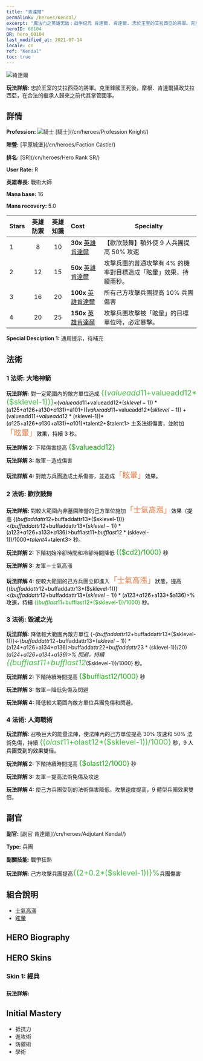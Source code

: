 ```yaml
---
title: "肯達爾"
permalink: /heroes/Kendal/
excerpt: "魔法门之英雄无敌：战争纪元 肯達爾. 肯達爾. 忠於王室的艾拉西亞的將軍。克里鋒國王死後，摩根．肯達爾攝政艾拉西亞，在合法的繼承人歸來之前代其掌管國事。"
heroID: 60104
QR: hero_60104
last_modified_at: 2021-07-14
locale: cn
ref: "Kendal"
toc: true
---
```

  ![肯達爾](/images/h/h_Kendel.jpg)

 **玩法詳解:** 忠於王室的艾拉西亞的將軍。克里鋒國王死後，摩根．肯達爾攝政艾拉西亞，在合法的繼承人歸來之前代其掌管國事。
## 詳情
 **Profession:** ![騎士](/images/h/h_prof_1.png)  [騎士](/cn/heroes/Profession Knight/)

 **陣營:** [平原城堡](/cn/heroes/Faction Castle/)

 **排名:** [SR](/cn/heroes/Hero Rank SR/)

 **User Rate:** R

 **英雄專長:** 戰術大師

 **Mana base:** 16

 **Mana recovery:** 5.0


  | Stars | 英雄防禦 | 英雄知識 | Cost |     Specialty     |
  |---------|:---------------:|:---------------:|:--|--------------------|
  |    1    | 8 | 10 | **30x** [英雄肯達爾](/cn/Items/her_363/) | 【歡欣鼓舞】額外使 9 人兵團提高 50% 攻速 |
  |    2    | 12 | 15 | **50x** [英雄肯達爾](/cn/Items/her_363/) | 攻擊兵團的普通攻擊有 4% 的機率對目標造成「眩暈」效果，持續兩秒。 |
  |    3    | 16 | 20 | **100x** [英雄肯達爾](/cn/Items/her_363/) | 所有己方攻擊兵團提高 10% 兵團傷害 |
  |    4    | 20 | 25 | **150x** [英雄肯達爾](/cn/Items/her_363/) | 攻擊兵團攻擊被「眩暈」的目標單位時，必定暴擊。 |

 **Special Desciption 1:** 通用提示，待補充

## 法術
### 1 法術: 大地神箭
 **玩法詳解:** 對一定範圍內的敵方單位造成 <span style="color: #48b946;font-size:20px">{($valueadd11+$valueadd12*($sklevel-1))}</span><span style="color: black"><($valueadd11+$valueadd12*($sklevel-1))*($a125+$a126+$a130+$a131)+$a101+(($valueadd11+$valueadd12*($sklevel-1))+($valueadd11+$valueadd12*($sklevel-1))*($a125+$a126+$a130+$a131)+$a101)*$talent2+$talent1> 土系法術傷害，並附加<span style="color: #e07c44;font-size:20px">「眩暈」</span><span style="color: black">效果，持續 3 秒。

 **玩法詳解 2:** 下階傷害提高 <span style="color: #1ca216;font-size:18px">{$valueadd12}</span><span style="color: black">

 **玩法詳解 3:** 敵軍－造成傷害

 **玩法詳解 4:** 對敵方兵團造成土系傷害，並造成<span style="color: #e07c44;font-size:20px">「眩暈」</span><span style="color: black">效果。

### 2 法術: 歡欣鼓舞
 **玩法詳解:** 對較大範圍內非墓園陣營的己方單位施加<span style="color: #e07c44;font-size:20px">「士氣高漲」</span><span style="color: black">效果（提高 {($buffaddattr12+$buffaddattr13*($sklevel-1))}<($buffaddattr12+$buffaddattr13*($sklevel-1))*($a123+$a126+$a133+$a136)>% 攻速），持續 <span style="color: #48b946;font-size:20px">{($bufflast11+$bufflast12*($sklevel-1))/1000}</span><span style="color: black"><($bufflast11+$bufflast12*($sklevel-1))/1000*$talent4+$talent3> 秒。

 **玩法詳解 2:** 下階初始冷卻時間和冷卻時間降低 <span style="color: #1ca216;font-size:18px">{($cd2)/1000}</span><span style="color: black"> 秒

 **玩法詳解 3:** 友軍－士氣高漲

 **玩法詳解 4:** 使較大範圍的己方兵團立即進入<span style="color: #e07c44;font-size:20px">「士氣高漲」</span><span style="color: black">狀態，提高 {($buffaddattr12+$buffaddattr13*($sklevel-1))}<($buffaddattr12+$buffaddattr13*($sklevel-1))*($a123+$a126+$a133+$a136)>% 攻速，持續 <span style="color: #1ca216">{($bufflast11+$bufflast12*($sklevel-1))/1000}</span><span style="color: black"> 秒。

### 3 法術: 毀滅之光
 **玩法詳解:** 降低較大範圍內敵方單位 {-($buffaddattr12+$buffaddattr13*($sklevel-1))}<-($buffaddattr12+$buffaddattr13*($sklevel-1))*($a124+$a126+$a134+$a136)>% 兵團免傷和 {-($buffaddattr22+$buffaddattr23*($sklevel-1))/20}<-(($buffaddattr22+$buffaddattr23*($sklevel-1))/20)*($a124+$a126+$a134+$a136)>% 閃避，持續 <span style="color: #48b946;font-size:20px">{($bufflast11+$bufflast12*($sklevel-1))/1000}</span><span style="color: black"> 秒。

 **玩法詳解 2:** 下階持續時間提高 <span style="color: #1ca216;font-size:18px">{$bufflast12/1000}</span><span style="color: black"> 秒

 **玩法詳解 3:** 敵軍－降低免傷及閃避

 **玩法詳解 4:** 降低較大範圍內敵方單位兵團免傷和閃避。

### 4 法術: 人海戰術
 **玩法詳解:** 召喚巨大的能量法陣，使法陣內的己方單位提高 30% 攻速和 50% 法術免傷，持續 <span style="color: #48b946;font-size:20px">{($olast11+$olast12*($sklevel-1))/1000}</span><span style="color: black"> 秒，9 人兵團受到的效果雙倍。

 **玩法詳解 2:** 下階持續時間提高 <span style="color: #1ca216;font-size:18px">{$olast12/1000}</span><span style="color: black"> 秒

 **玩法詳解 3:** 友軍－提高法術免傷及攻速

 **玩法詳解 4:** 使己方兵團受到的法術傷害降低，攻擊速度提高，9 體型兵團效果雙倍。


## 副官

 **副官:**  [副官 肯達爾](/cn/heroes/Adjutant Kendal/) 

 **Type:**  兵團 

 **副關技能:**  戰爭狂熱 

 **玩法詳解:** 己方攻擊兵團提高<span style="color: #48b946;font-size:20px">{(2+0.2*($sklevel-1))}%</span><span style="color: black">兵團傷害

## 組合說明

* [士氣高漲](/cn/combination/士氣高漲/) 
* [眩暈](/cn/combination/眩暈/) 

## HERO Biography

## HERO Skins
### Skin 1: **經典**

 **玩法詳解:** <span style="color: #ffffff;font-size:20px">　　　艾拉西亞，與我同在！</span>



## Initial Mastery
   - 抵抗力
   - 進攻術
   - 防禦術
   - 學術
